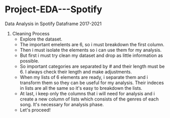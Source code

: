 # Project-EDA---Spotify
Data Analysis in Spotify Dataframe 2017-2021

1. Cleaning Process
    - Explore the dataset.
    - The important emelents are 6, so i must breakdown the first column.
    - Then i must isolate the elements so i can use them for my analysis.
    - But first i must try clean my dataset and drop as little information as possible.
    - So important categories are separated by # and their length must be 6. I always check their length and           make adjustments.
    - When my lists of 6 elements are ready, i separate them and i transform them so they can be useful for my         analysis. Their indeces in lists are all the same so it's easy to breakdown the lists.
    - At last, i keep only the columns that i will need for analysis and i create a new column of lists which         consists of the genres of each song. It's necessary for analysis phase.
    - Let's proceed!